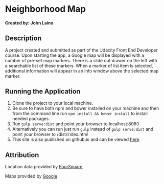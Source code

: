 # Neighborhood Map
#### Created by: John Laine

## Description
A project created and submitted as part of the Udacity Front End Developer course.
Upon starting the app, a Google map will be displayed with a number of
pre-set map markers. There is a slide out drawer on the left with a searchable
list of these markers. When a marker of list item is selected, additional information
will appear in an info window above the selected map marker.

## Running the Application
1. Clone the project to your local machine.
2. Be sure to have both npm and bower installed on your machine and then from the command line run `npm install && bower install` to install needed packages.
3. Run `gulp serve:dist` and point your browser to localhost:8080
4. Alternatively you can run just run `gulp` instead of `gulp serve:dist` and point your browser to /dist/index.html
5. This site is also published on github.io and can be viewed [here](https://johnlaine1.github.io/udacity-fend-neighborhood-map/).


## Attribution
Location data provided by [FourSquare](https://foursquare.com).

Maps provided by [Google](https://www.google.com/maps)

